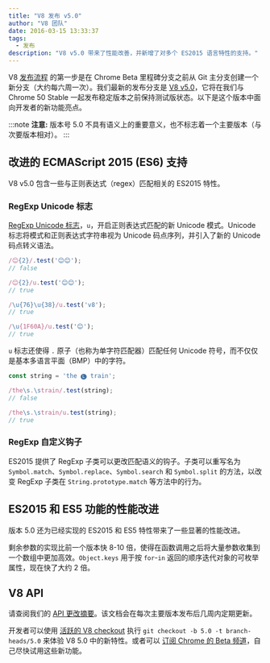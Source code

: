 ```yaml
---
title: "V8 发布 v5.0"
author: "V8 团队"
date: 2016-03-15 13:33:37
tags:
  - 发布
description: "V8 v5.0 带来了性能改善，并新增了对多个 ES2015 语言特性的支持。"
---
```

V8 [发布流程](/docs/release-process) 的第一步是在 Chrome Beta 里程碑分支之前从 Git 主分支创建一个新分支（大约每六周一次）。我们最新的发布分支是 [V8 v5.0](https://chromium.googlesource.com/v8/v8.git/+log/branch-heads/5.0)，它将在我们与 Chrome 50 Stable 一起发布稳定版本之前保持测试版状态。以下是这个版本中面向开发者的新功能亮点。

<!--truncate-->
:::note
**注意:** 版本号 5.0 不具有语义上的重要意义，也不标志着一个主要版本（与次要版本相对）。
:::

## 改进的 ECMAScript 2015 (ES6) 支持

V8 v5.0 包含一些与正则表达式（regex）匹配相关的 ES2015 特性。

### RegExp Unicode 标志

[RegExp Unicode 标志](https://developer.mozilla.org/en-US/docs/Web/JavaScript/Reference/Global_Objects/RegExp#Parameters)，`u`，开启正则表达式匹配的新 Unicode 模式。Unicode 标志将模式和正则表达式字符串视为 Unicode 码点序列，并引入了新的 Unicode 码点转义语法。

```js
/😊{2}/.test('😊😊');
// false

/😊{2}/u.test('😊😊');
// true

/\u{76}\u{38}/u.test('v8');
// true

/\u{1F60A}/u.test('😊');
// true
```

`u` 标志还使得 `.` 原子（也称为单字符匹配器）匹配任何 Unicode 符号，而不仅仅是基本多语言平面（BMP）中的字符。

```js
const string = 'the 🅛 train';

/the\s.\strain/.test(string);
// false

/the\s.\strain/u.test(string);
// true
```

### RegExp 自定义钩子

ES2015 提供了 RegExp 子类可以更改匹配语义的钩子。子类可以重写名为 `Symbol.match`、`Symbol.replace`、`Symbol.search` 和 `Symbol.split` 的方法，以改变 RegExp 子类在 `String.prototype.match` 等方法中的行为。

## ES2015 和 ES5 功能的性能改进

版本 5.0 还为已经实现的 ES2015 和 ES5 特性带来了一些显著的性能改进。

剩余参数的实现比前一个版本快 8-10 倍，使得在函数调用之后将大量参数收集到一个数组中更加高效。`Object.keys` 用于按 `for`-`in` 返回的顺序迭代对象的可枚举属性，现在快了大约 2 倍。

## V8 API

请查阅我们的 [API 更改摘要](https://docs.google.com/document/d/1g8JFi8T_oAE_7uAri7Njtig7fKaPDfotU6huOa1alds/edit)。该文档会在每次主要版本发布后几周内定期更新。

开发者可以使用 [活跃的 V8 checkout](https://v8.dev/docs/source-code#using-git) 执行 `git checkout -b 5.0 -t branch-heads/5.0` 来体验 V8 5.0 中的新特性。或者可以 [订阅 Chrome 的 Beta 频道](https://www.google.com/chrome/browser/beta.html)，自己尽快试用这些新功能。
